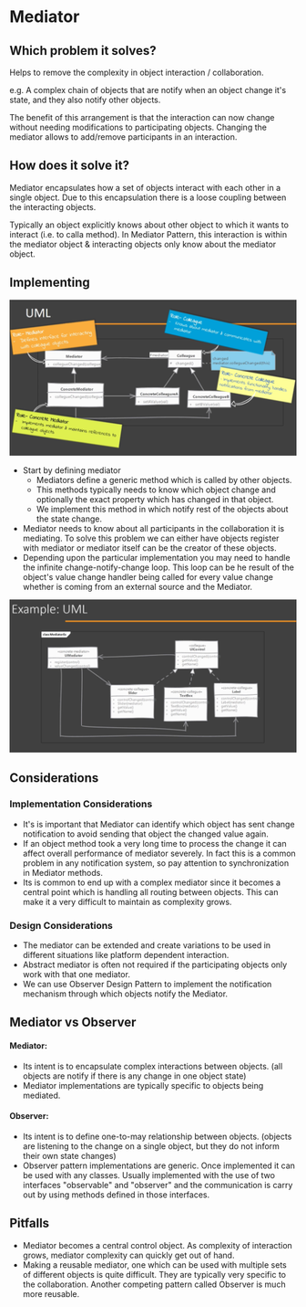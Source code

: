 # Mediator

## Which problem it solves?

Helps to remove the complexity in object interaction / collaboration.

e.g. A complex chain of objects that are notify when an object change it's state, and they also notify other objects.

The benefit of this arrangement is that the interaction can now change without needing modifications to participating objects. Changing the mediator allows to add/remove participants in an interaction.

## How does it solve it?

Mediator encapsulates how a set of objects interact with each other in a single object. Due to this encapsulation there is a loose coupling between the interacting objects.

Typically an object explicitly knows about other object to which it wants to interact (i.e. to calla method). In Mediator Pattern, this interaction is within the mediator object & interacting objects only know about the mediator object.

## Implementing

![mediatorUml](./mediator-01.png)
  
- Start by defining mediator
    - Mediators define a generic method which is called by other objects.
    - This methods typically needs to know which object change and optionally the exact property which has changed in that object.
    - We implement this method in which notify rest of the objects about the state change.
- Mediator needs to know about all participants in the collaboration it is mediating. To solve this problem we can either have objects register with mediator or mediator itself can be the creator of these objects.
- Depending upon the particular implementation you may need to handle the infinite change-notify-change loop. This loop can be  he result of the object's value change handler being called for every value change whether is coming from an external source and the Mediator.

![mediatorExampleUml](./mediator-02.png)

## Considerations

### Implementation Considerations

- It's is important that Mediator can identify which object has sent change notification to avoid sending that object the changed value again.
- If an object method took a very long time to process the change it can affect overall performance of mediator severely. In fact this is a common problem in any notification system, so pay attention to synchronization in Mediator methods.
- Its is common to end up with a complex mediator since it becomes a central point which is handling all routing between objects. This can make it a very difficult to maintain as complexity grows.

### Design Considerations

- The mediator can be extended and create variations to be used in different situations like platform dependent interaction.
- Abstract mediator is often not required if the participating objects only work with that one mediator.
- We can use Observer Design Pattern to implement the notification mechanism through which objects notify the Mediator.

## Mediator vs Observer

#### Mediator:

- Its intent is to encapsulate complex interactions between objects. (all objects are notify if there is any change in one object state)
- Mediator implementations are typically specific to objects being mediated.

#### Observer:

- Its intent is to define one-to-may relationship between objects. (objects are listening to the change on a single object, but they do not inform their own state changes)
- Observer pattern implementations are generic. Once implemented it can be used with any classes. Usually implemented with the use of two interfaces "observable" and "observer" and the communication is carry out by using methods defined in those interfaces.

## Pitfalls

- Mediator becomes a central control object. As complexity of interaction grows, mediator complexity can quickly get out of hand.
- Making a reusable mediator, one which can be used with multiple sets of different objects is quite difficult. They are typically very specific to the collaboration. Another competing pattern called Observer is much more reusable.